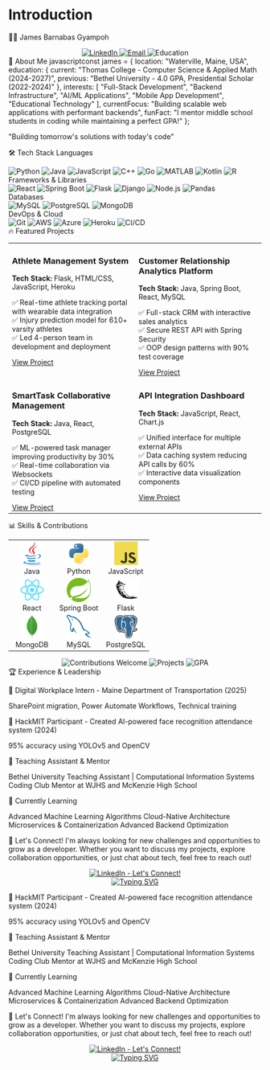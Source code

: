 # Introduction



👨‍💻 James Barnabas Gyampoh
<div align="center">
  <a href="https://www.linkedin.com/in/james-gyampoh-39849b2b1/">
    <img src="https://img.shields.io/badge/LinkedIn-0077B5?style=for-the-badge&logo=linkedin&logoColor=white" alt="LinkedIn">
  </a>
  <a href="mailto:james.b.gyampoh@gmail.com">
    <img src="https://img.shields.io/badge/Email-D14836?style=for-the-badge&logo=gmail&logoColor=white" alt="Email">
  </a>
  <img src="https://img.shields.io/badge/Computer_Science_Student-Thomas_College-blue?style=for-the-badge" alt="Education">
</div>
🚀 About Me
javascriptconst james = {
  location: "Waterville, Maine, USA",
  education: {
    current: "Thomas College - Computer Science & Applied Math (2024-2027)",
    previous: "Bethel University - 4.0 GPA, Presidential Scholar (2022-2024)"
  },
  interests: [
    "Full-Stack Development", 
    "Backend Infrastructure", 
    "AI/ML Applications", 
    "Mobile App Development", 
    "Educational Technology"
  ],
  currentFocus: "Building scalable web applications with performant backends",
  funFact: "I mentor middle school students in coding while maintaining a perfect GPA!"
};

"Building tomorrow's solutions with today's code"

🛠️ Tech Stack
Languages
<div>
  <img src="https://img.shields.io/badge/Python-3776AB?style=for-the-badge&logo=python&logoColor=white" alt="Python">
  <img src="https://img.shields.io/badge/Java-ED8B00?style=for-the-badge&logo=openjdk&logoColor=white" alt="Java">
  <img src="https://img.shields.io/badge/JavaScript-F7DF1E?style=for-the-badge&logo=javascript&logoColor=black" alt="JavaScript">
  <img src="https://img.shields.io/badge/C++-00599C?style=for-the-badge&logo=cplusplus&logoColor=white" alt="C++">
  <img src="https://img.shields.io/badge/Go-00ADD8?style=for-the-badge&logo=go&logoColor=white" alt="Go">
  <img src="https://img.shields.io/badge/MATLAB-0076A8?style=for-the-badge&logo=mathworks&logoColor=white" alt="MATLAB">
  <img src="https://img.shields.io/badge/Kotlin-7F52FF?style=for-the-badge&logo=kotlin&logoColor=white" alt="Kotlin">
  <img src="https://img.shields.io/badge/R-276DC3?style=for-the-badge&logo=r&logoColor=white" alt="R">
</div>
Frameworks & Libraries
<div>
  <img src="https://img.shields.io/badge/React-20232A?style=for-the-badge&logo=react&logoColor=61DAFB" alt="React">
  <img src="https://img.shields.io/badge/Spring_Boot-6DB33F?style=for-the-badge&logo=spring&logoColor=white" alt="Spring Boot">
  <img src="https://img.shields.io/badge/Flask-000000?style=for-the-badge&logo=flask&logoColor=white" alt="Flask">
  <img src="https://img.shields.io/badge/Django-092E20?style=for-the-badge&logo=django&logoColor=white" alt="Django">
  <img src="https://img.shields.io/badge/Node.js-339933?style=for-the-badge&logo=nodedotjs&logoColor=white" alt="Node.js">
  <img src="https://img.shields.io/badge/Pandas-150458?style=for-the-badge&logo=pandas&logoColor=white" alt="Pandas">
</div>
Databases
<div>
  <img src="https://img.shields.io/badge/MySQL-4479A1?style=for-the-badge&logo=mysql&logoColor=white" alt="MySQL">
  <img src="https://img.shields.io/badge/PostgreSQL-316192?style=for-the-badge&logo=postgresql&logoColor=white" alt="PostgreSQL">
  <img src="https://img.shields.io/badge/MongoDB-4EA94B?style=for-the-badge&logo=mongodb&logoColor=white" alt="MongoDB">
</div>
DevOps & Cloud
<div>
  <img src="https://img.shields.io/badge/Git-F05032?style=for-the-badge&logo=git&logoColor=white" alt="Git">
  <img src="https://img.shields.io/badge/AWS-232F3E?style=for-the-badge&logo=amazonaws&logoColor=white" alt="AWS">
  <img src="https://img.shields.io/badge/Azure-0078D4?style=for-the-badge&logo=microsoftazure&logoColor=white" alt="Azure">
  <img src="https://img.shields.io/badge/Heroku-430098?style=for-the-badge&logo=heroku&logoColor=white" alt="Heroku">
  <img src="https://img.shields.io/badge/CI/CD-2088FF?style=for-the-badge&logo=github-actions&logoColor=white" alt="CI/CD">
</div>
🔥 Featured Projects
<table>
  <tr>
    <td width="50%" valign="top">
      <h3>Athlete Management System</h3>
      <p><strong>Tech Stack:</strong> Flask, HTML/CSS, JavaScript, Heroku</p>
      <p>
        ✅ Real-time athlete tracking portal with wearable data integration<br>
        ✅ Injury prediction model for 610+ varsity athletes<br>
        ✅ Led 4-person team in development and deployment
      </p>
      <a href="https://github.com/jamesgyampoh/athlete-management-system">View Project</a>
    </td>
    <td width="50%" valign="top">
      <h3>Customer Relationship Analytics Platform</h3>
      <p><strong>Tech Stack:</strong> Java, Spring Boot, React, MySQL</p>
      <p>
        ✅ Full-stack CRM with interactive sales analytics<br>
        ✅ Secure REST API with Spring Security<br>
        ✅ OOP design patterns with 90% test coverage
      </p>
      <a href="https://github.com/jamesgyampoh/crm-analytics">View Project</a>
    </td>
  </tr>
  <tr>
    <td width="50%" valign="top">
      <h3>SmartTask Collaborative Management</h3>
      <p><strong>Tech Stack:</strong> Java, React, PostgreSQL</p>
      <p>
        ✅ ML-powered task manager improving productivity by 30%<br>
        ✅ Real-time collaboration via Websockets<br>
        ✅ CI/CD pipeline with automated testing
      </p>
      <a href="https://github.com/jamesgyampoh/smarttask-management">View Project</a>
    </td>
    <td width="50%" valign="top">
      <h3>API Integration Dashboard</h3>
      <p><strong>Tech Stack:</strong> JavaScript, React, Chart.js</p>
      <p>
        ✅ Unified interface for multiple external APIs<br>
        ✅ Data caching system reducing API calls by 60%<br>
        ✅ Interactive data visualization components
      </p>
      <a href="https://github.com/jamesgyampoh/api-dashboard">View Project</a>
    </td>
  </tr>
</table>
📊 Skills & Contributions
<div align="center">
  <table>
    <tr>
      <td align="center" width="33%">
        <img src="https://raw.githubusercontent.com/devicons/devicon/master/icons/java/java-original.svg" width="48" height="48" alt="Java"/>
        <br>Java
      </td>
      <td align="center" width="33%">
        <img src="https://raw.githubusercontent.com/devicons/devicon/master/icons/python/python-original.svg" width="48" height="48" alt="Python"/>
        <br>Python
      </td>
      <td align="center" width="33%">
        <img src="https://raw.githubusercontent.com/devicons/devicon/master/icons/javascript/javascript-original.svg" width="48" height="48" alt="JavaScript"/>
        <br>JavaScript
      </td>
    </tr>
    <tr>
      <td align="center" width="33%">
        <img src="https://raw.githubusercontent.com/devicons/devicon/master/icons/react/react-original.svg" width="48" height="48" alt="React"/>
        <br>React
      </td>
      <td align="center" width="33%">
        <img src="https://raw.githubusercontent.com/devicons/devicon/master/icons/spring/spring-original.svg" width="48" height="48" alt="Spring"/>
        <br>Spring Boot
      </td>
      <td align="center" width="33%">
        <img src="https://raw.githubusercontent.com/devicons/devicon/master/icons/flask/flask-original.svg" width="48" height="48" alt="Flask"/>
        <br>Flask
      </td>
    </tr>
    <tr>
      <td align="center" width="33%">
        <img src="https://raw.githubusercontent.com/devicons/devicon/master/icons/mongodb/mongodb-original.svg" width="48" height="48" alt="MongoDB"/>
        <br>MongoDB
      </td>
      <td align="center" width="33%">
        <img src="https://raw.githubusercontent.com/devicons/devicon/master/icons/mysql/mysql-original.svg" width="48" height="48" alt="MySQL"/>
        <br>MySQL
      </td>
      <td align="center" width="33%">
        <img src="https://raw.githubusercontent.com/devicons/devicon/master/icons/postgresql/postgresql-original.svg" width="48" height="48" alt="PostgreSQL"/>
        <br>PostgreSQL
      </td>
    </tr>
  </table>
</div>
<div align="center">
  <img src="https://img.shields.io/badge/Contributions-Welcome-brightgreen?style=for-the-badge" alt="Contributions Welcome" />
  <img src="https://img.shields.io/badge/Projects-8+-blue?style=for-the-badge" alt="Projects" />
  <img src="https://img.shields.io/badge/GPA-4.0-success?style=for-the-badge" alt="GPA" />
</div>
🏆 Experience & Leadership

🔹 Digital Workplace Intern - Maine Department of Transportation (2025)

SharePoint migration, Power Automate Workflows, Technical training


🔹 HackMIT Participant - Created AI-powered face recognition attendance system (2024)

95% accuracy using YOLOv5 and OpenCV


🔹 Teaching Assistant & Mentor

Bethel University Teaching Assistant | Computational Information Systems
Coding Club Mentor at WJHS and McKenzie High School



🌱 Currently Learning

Advanced Machine Learning Algorithms
Cloud-Native Architecture
Microservices & Containerization
Advanced Backend Optimization

💬 Let's Connect!
I'm always looking for new challenges and opportunities to grow as a developer. Whether you want to discuss my projects, explore collaboration opportunities, or just chat about tech, feel free to reach out!
<div align="center">
  <a href="https://www.linkedin.com/in/james-barnabas-gyampoh/">
    <img src="https://img.shields.io/badge/LinkedIn-Let's_Connect!-0077B5?style=for-the-badge&logo=linkedin&logoColor=white" alt="LinkedIn - Let's Connect!">
  </a>
</div>

<div align="center">
  <a href="https://github.com/jamesgyampoh">
    <img src="https://readme-typing-svg.herokuapp.com?font=Fira+Code&pause=1000&color=2E97F7&center=true&vCenter=true&width=435&lines=Always+learning%2C+always+building;Full-stack+developer+%26+CS+student;Ready+for+my+next+challenge!" alt="Typing SVG" />
  </a>
</div>


🔹 HackMIT Participant - Created AI-powered face recognition attendance system (2024)

95% accuracy using YOLOv5 and OpenCV


🔹 Teaching Assistant & Mentor

Bethel University Teaching Assistant | Computational Information Systems
Coding Club Mentor at WJHS and McKenzie High School



🌱 Currently Learning

Advanced Machine Learning Algorithms
Cloud-Native Architecture
Microservices & Containerization
Advanced Backend Optimization

💬 Let's Connect!
I'm always looking for new challenges and opportunities to grow as a developer. Whether you want to discuss my projects, explore collaboration opportunities, or just chat about tech, feel free to reach out!
<div align="center">
  <a href="https://www.linkedin.com/in/james-barnabas-gyampoh/">
    <img src="https://img.shields.io/badge/LinkedIn-Let's_Connect!-0077B5?style=for-the-badge&logo=linkedin&logoColor=white" alt="LinkedIn - Let's Connect!">
  </a>
</div>

<div align="center">
  <a href="https://github.com/jamesgyampoh">
    <img src="https://readme-typing-svg.herokuapp.com?font=Fira+Code&pause=1000&color=2E97F7&center=true&vCenter=true&width=435&lines=Always+learning%2C+always+building;Full-stack+developer+%26+CS+student;Ready+for+my+next+challenge!" alt="Typing SVG" />
  </a>
</div>
